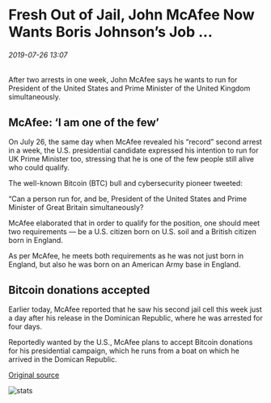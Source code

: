 # Fresh Out of Jail, John McAfee Now Wants Boris Johnson’s Job ...

###### 2019-07-26 13:07

After two arrests in one week, John McAfee says he wants to run for President of the United States and Prime Minister of the United Kingdom simultaneously.

## McAfee: ‘I am one of the few’

On July 26, the same day when McAfee revealed his “record” second arrest in a week, the U.S. presidential candidate expressed his intention to run for UK Prime Minister too, stressing that he is one of the few people still alive who could qualify.

The well-known Bitcoin (BTC) bull and cybersecurity pioneer tweeted:

“Can a person run for, and be, President of the United States and Prime Minister of Great Britain simultaneously?

McAfee elaborated that in order to qualify for the position, one should meet two requirements — be a U.S. citizen born on U.S. soil and a British citizen born in England.

As per McAfee, he meets both requirements as he was not just born in England, but also he was born on an American Army base in England.

## Bitcoin donations accepted

Earlier today, McAfee reported that he saw his second jail cell this week just a day after his release in the Dominican Republic, where he was arrested for four days.

Reportedly wanted by the U.S., McAfee plans to accept Bitcoin donations for his presidential campaign, which he runs from a boat on which he arrived in the Domican Republic.

[Original source](https://cointelegraph.com/news/fresh-out-of-jail-john-mcafee-now-wants-boris-johnsons-job)

![stats](https://c.statcounter.com/11760860/0/a89fa40b/1/ "stats")